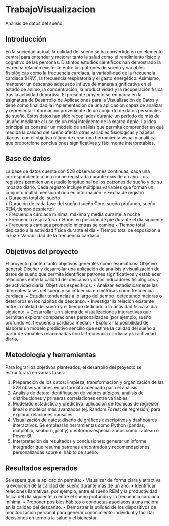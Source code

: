 # TrabajoVisualizacion
Analisis de datos del sueño

## Introducción
En la sociedad actual, la calidad del sueño se ha convertido en un elemento central para entender y mejorar tanto la salud como el rendimiento físico y cognitivo de las personas. Distintos estudios científicos han demostrado la estrecha relación existente entre los patrones de sueño y variables fisiológicas como la frecuencia cardiaca, la variabilidad de la frecuencia cardiaca (HRV), la frecuencia respiratoria y el gasto energético. Asimismo, mantener un descanso adecuado influye de manera significativa en el estado de ánimo, la concentración, la productividad y la recuperación física tras la actividad deportiva.
El presente proyecto se enmarca en la asignatura de Desarrollo de Aplicaciones para la Visualización de Datos y tiene como finalidad la implementación de una aplicación capaz de analizar y representar información proveniente de un conjunto de datos personales de sueño. Estos datos han sido recopilados durante un período de más de un año mediante el uso de un reloj inteligente de la marca Apple. La idea principal es construir un modelo de análisis que permita comprender en qué medida la calidad del sueño afecta otras variables fisiológicas y hábitos diarios, con el objetivo último de crear una herramienta visual y analítica que proporcione conclusiones significativas y fácilmente interpretables.

## Base de datos
La base de datos cuenta con 528 observaciones continuas, cada una correspondiente a una noche registrada durante más de un año. Los registros permiten un estudio longitudinal de los patrones de sueño y de su impacto diario.
Cada registro incluye múltiples variables que forman un conjunto multidimensional rico en información:
•	Fecha de registro  
•	Duración total del sueño  
•	Duración de cada fase del sueño (sueño Core, sueño profundo, sueño REM, tiempo despierto)  
•	Frecuencia cardiaca mínima, máxima y media durante la noche  
•	Frecuencia respiratoria
•	Horas en posición de pie durante el día siguiente
•	Frecuencia cardiaca promedio mientras se camina
•	Tiempo total dedicado a la actividad física durante el día
•	Tiempo total de exposición a la luz
•	Variabilidad de la frecuencia cardiaca

## Objetivos del proyecto
El proyecto plantea tanto objetivos generales como específicos:
Objetivo general:
Diseñar y desarrollar una aplicación de análisis y visualización de datos de sueño que permita identificar patrones significativos y establecer relaciones entre la calidad del descanso y otros indicadores fisiológicos y de actividad diaria.
Objetivos específicos:
•	Analizar estadísticamente las diferentes fases del sueño y su influencia en métricas como frecuencia cardiaca.
•	Estudiar tendencias a lo largo del tiempo, detectando mejoras o deterioros en los hábitos de descanso.
•	Investigar la relación existente entre la calidad del sueño y el tiempo dedicado a la actividad física al día siguiente.
•	Desarrollar un sistema de visualizaciones interactivas que permitan explorar comparaciones personalizadas (por ejemplo, sueño profundo vs. frecuencia cardiaca media).
•	Explorar la posibilidad de elaborar un modelo predictivo sencillo que estime la calidad del sueño a partir de variables relacionadas con la frecuencia cardiaca y la actividad diaria.

## Metodología y herramientas
Para lograr los objetivos planteados, el desarrollo del proyecto se estructurará en varias fases:
1.	Preparación de los datos: limpieza, transformación y organización de las 528 observaciones en un formato adecuado para el análisis.
2.	Análisis de datos: identificación de valores atípicos, análisis de distribuciones y primeras correlaciones entre variables.
3.	Modelado estadístico y predictivo: aplicación de técnicas de regresión lineal o modelos más avanzados (ej. Random Forest de regresión) para explorar relaciones causales.
4.	Visualización de datos: diseño de gráficos descriptivos y dashboards interactivos. Se emplearán herramientas como Python (pandas, matplotlib, seaborn, plotly) o entornos especializados como Tableau o Power BI.
5.	Interpretación de resultados y conclusiones: generar un informe integrador que resuma patrones encontrados y recomendaciones personalizadas sobre el hábito de sueño.
## Resultados esperados
Se espera que la aplicación permita:
•	Visualizar de forma clara y atractiva la evolución de la calidad del sueño durante más de un año.
•	Identificar relaciones llamativas, por ejemplo, entre el sueño REM y la productividad física del día siguiente, o entre el sueño profundo y la frecuencia cardiaca mínima.
•	Proponer posibles hábitos o conductas asociados a una mejora en la calidad del descanso.
•	Demostrar la utilidad de los dispositivos de monitorización personal para generar conocimiento individual y facilitar decisiones en torno a la salud y el bienestar.
